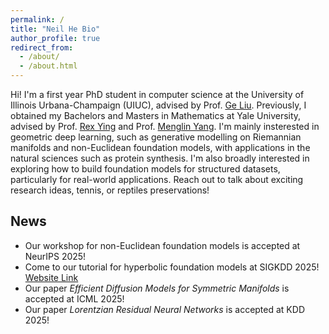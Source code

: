 ```yaml
---
permalink: /
title: "Neil He Bio"
author_profile: true
redirect_from: 
  - /about/
  - /about.html
---
```


Hi! I'm a first year PhD student in computer science at the University of Illinois Urbana-Champaign (UIUC), advised by Prof. [Ge Liu](https://www.mit.edu/~geliu/). Previously, I obtained my Bachelors and Masters in Mathematics at Yale University, advised by Prof. [Rex Ying](https://www.cs.yale.edu/homes/ying-rex/) and Prof. [Menglin Yang](https://facultyprofiles.hkust-gz.edu.cn/faculty-personal-page?id=509). I'm mainly insterested in geometric deep learning, such as generative modelling on Riemannian manifolds and non-Euclidean foundation models, with applications in the natural sciences such as protein synthesis. I'm also broadly interested in exploring how to build foundation models for structured datasets, particularly for real-world applications. Reach out to talk about exciting research ideas, tennis, or reptiles preservations!

News
------
- Our workshop for non-Euclidean foundation models is accepted at NeurIPS 2025!
- Come to our tutorial for hyperbolic foundation models at SIGKDD 2025! [Website Link](https://hyperboliclearning.github.io/events/kdd2025tutorial) 
- Our paper *Efficient Diffusion Models for Symmetric Manifolds* is accepted at ICML 2025!
- Our paper *Lorentzian Residual Neural Networks* is accepted at KDD 2025!
